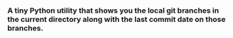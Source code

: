 ### A tiny Python utility that shows you the local git branches in the current directory along with the last commit date on those branches.  
